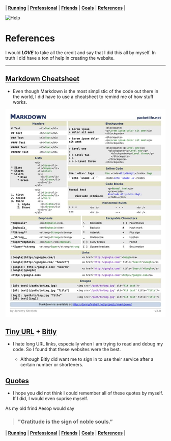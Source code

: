 | [**Running**](/Running) | [**Professional**](/Professional) | [**Friends**](/Friends) | [**Goals**](/Goals) | [**References**](/References) |



![Help](https://bit.ly/2s6zlsV)
# References

I would **_LOVE_** to take all the credit and say that I did this all by myself. In truth I did have a ton of help in creating the website.

---

## [Markdown Cheatsheet](https://github.com/adam-p/markdown-here/wiki/Markdown-Cheatsheet)

* Even though Markdown is the most simplistic of the code out there in the world, I did have to use a cheatsheet to remind me of how stuff works.

![Cheatsheet](3319813c4fd34c1e5d8663ea3a632329.jpg)

## [Tiny URL](https://tinyurl.com/) + [Bitly](https://bitly.com/)

* I hate long URL links, especially when I am trying to read and debug my code. So I found that these websites were the best.

  * Although Bitly did want me to sign in to use their service after a certain number or shorteners.


## [Quotes](https://www.positivityblog.com/)

* I hope you did not think I could remember all of these quotes by myself. If I did, I would even suprise myself.

As my old frind Aesop would say
>### "Gratitude is the sign of noble souls.” 

| [**Running**](/Running) | [**Professional**](/Professional) | [**Friends**](/Friends) | [**Goals**](/Goals) | [**References**](/References) |
